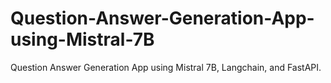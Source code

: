 # Question-Answer-Generation-App-using-Mistral-7B
Question Answer Generation App using Mistral 7B, Langchain, and FastAPI.


